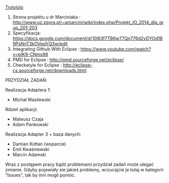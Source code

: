 <a target="_blank" href="https://www.youtube.com/watch?v=iSHG_B4GhFg">Trolololo</a>

1. Strona projektu u dr Marciniaka : http://www.uz.zgora.pl/~amarcini/wiki/index.php/Projekt_IO_2014_dla_grup_201-203
2. Specyfikacja: https://docs.google.com/document/d/10l83f7TB6w77Qn776d2vDYOd1B9PsNnT3kOVqsfrQ3w/edit
3. Integrating Github With Eclipse : https://www.youtube.com/watch?v=ptK9-CNms98
4. PMD for Eclipse : http://pmd.sourceforge.net/eclipse/
5. Checkstyle for Eclipse : http://eclipse-cs.sourceforge.net/downloads.html

<p>PRZYDZIAŁ ZADAŃ:</p>
<p>Realizacja Adaptera 1:</p>
  <ul><li>Michał Wasilewski</ul>

<p>Rdzeń aplikacji:</p>
  <ul><li>Mateusz Czaja
  <li>Adam Pankowski</ul>
  
<p>Realizacja Adapter 3 + baza danych:</p>
  <ul><li>Damian Kołtan (wsparcie)
  <li>Emil Kwaśniewski
  <li>Marcin Adamski</ul>
  
<p>Wraz z postępem pracy bądź problemami przydział zadań może ulegać zmianie. 
Gdyby pojawiały sie jakieś problemy, wrzucajcie je tutaj w kategorii "Issues", tak by inni mogli pomóc.</p>
